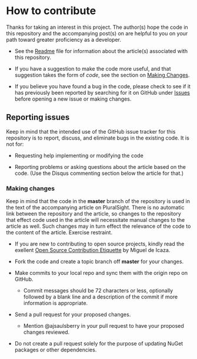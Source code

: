 # How to contribute

Thanks for taking an interest in this project. The author(s) hope the code in this repository and the accompanying post(s) on are helpful to you on your path toward greater proficiency as a developer.

* See the [Readme](Readme.md) file for information about the article(s) associated with this repository.

* If you have a suggestion to make the code more useful, and that suggestion takes the form of *code*, see the section on [Making Changes](#making-changes).

* If you believe you have found a bug in the code, please check to see if it has previously been reported by searching for it on GitHub under [Issues](https://github.com/ajsaulsberry/BlipPhone/issues) before opening a new issue or making changes.

## Reporting issues

Keep in mind that the intended use of the GitHub issue tracker for this repository is to report, discuss, and eliminate bugs in the existing code. It is not for:

* Requesting help implementing or modifying the code

* Reporting problems or asking questions about the article based on the code. (Use the Disqus commenting section below the article for that.)

### Making changes

Keep in mind that the code in the **master** branch of the repository is used in the text of the accompanying article on PluralSight. There is no automatic link between the repository and the article, so changes to the repository that effect code used in the article will necessitate manual changes to the article as well. Such changes may in turn effect the relevance of the code to the content of the article. Exercise restraint.

* If you are new to contributing to open source projects, kindly read the exellent [Open Source Contribution Etiquette](http://tirania.org/blog/archive/2010/Dec-31.htm) by Miguel de Icaza.

* Fork the code and create a topic branch off **master** for your changes.

* Make commits to your local repo and sync them with the origin repo on GitHub.

  * Commit messages should be 72 characters or less, optionally followed by a blank line and a description of the commit if more information is appropriate.

* Send a pull request for your proposed changes.

  * Mention @ajsaulsberry in your pull request to have your proposed changes reviewed.

* Do not create a pull request solely for the purpose of updating NuGet packages or other dependencies.